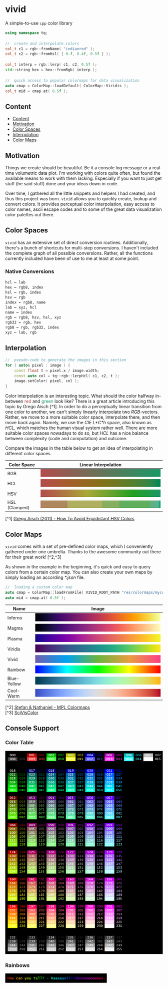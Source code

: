 # vivid
A simple-to-use `cpp` color library

```cpp
using namespace tq;

//  create and interpolate colors
col_t c1 = rgb::fromName( "indianred" );
col_t c2 = rgb::fromHsl( { 0.f, 0.4f, 0.5f } );

col_t interp = rgb::lerp( c1, c2, 0.5f );
std::string hex = hex::fromRgb( interp );

//  quick access to popular colormaps for data visualization
auto cmap = ColorMap::loadDefault( ColorMap::Viridis );
col_t mid = cmap.at( 0.5f );
```


## Content

<!-- TOC depthFrom:2 depthTo:2 withLinks:1 updateOnSave:1 orderedList:0 -->

- [Content](#content)
- [Motivation](#motivation)
- [Color Spaces](#color-spaces)
- [Interpolation](#interpolation)
- [Color Maps](#color-maps)

<!-- /TOC -->


## Motivation

Things we create should be beautiful. Be it a console log message or a real-time volumetric data plot. I'm working with colors quite often, but found the available means to work with them lacking. Especially if you want to just get stuff (he said stuff) done and your ideas down in code.

Over time, I gathered all the little snippets and helpers I had created, and thus this project was born. `vivid` allows you to quickly create, lookup and convert colors. It provides perceptual color interpolation, easy access to color names, ascii escape codes and to some of the great data visualization color palettes out there.


## Color Spaces

`vivid` has an extensive set of direct conversion routines. Additionally, there's a bunch of shortcuts for multi-step conversions. I haven't included the complete graph of all possible conversions. Rather, all the functions currently included have been of use to me at least at some point.

### Native Conversions

    hcl ← lab
    hex ← rgb8, index
    hsl ← rgb, index
    hsv ← rgb
    index ← rgb8, name
    lab ← xyz, hcl
    name ← index
    rgb ← rgb8, hsv, hsl, xyz
    rgb32 ← rgb, hex
    rgb8 ← rgb, rgb32, index
    xyz ← lab, rgb


## Interpolation

```cpp
//  pseudo-code to generate the images in this section
for ( auto& pixel : image ) {
    const float t = pixel.x / image.width;
    const auto col = tq::rgb::lerpHcl( c1, c2, t );
    image.setColor( pixel, col );
}
```

Color interpolation is an interesting topic. What should the color halfway in-between <span style="color:rgb(178, 76, 76)">red</span> and <span style="color:rgb(25, 153, 102)">green</span> look like? There is a great article introducing this topic by Grego Aisch [^1]. In order to do a perceptually linear transition from one color to another, we can't simply linearly interpolate two _RGB_-vectors. Rather, we move to a more suitable color space, interpolate there, and then move back again. Namely, we use the _CIE L\*C\*h_ space, also known as _HCL_, which matches the human visual system rather well. There are more suitable color spaces nowadays to do so, but _HCL_ has a nice balance between complexity (code and computation) and outcome.

Compare the images in the table below to get an idea of interpolating in different color spaces.

Color Space   | Linear Interpolation
--------------|-------------------------------------------------------------------
RGB           | ![lerp-rgb](docs/images/interpolations/lerpRgb.png)
HCL           | ![lerp-cielch](docs/images/interpolations/lerpHcl.png)
HSV           | ![lerp-hsv](docs/images/interpolations/lerpHsv.png)
HSL (Clamped) | ![lerp-hsl-clamped](docs/images/interpolations/lerpHslClamped.png)

[\^1] [Grego Aisch (2011) - How To Avoid Equidistant HSV Colors](https://www.vis4.net/blog/2011/12/avoid-equidistant-hsv-colors/)


## Color Maps

`vivid` comes with a set of pre-defined color maps, which I conveniently gathered under one umbrella. Thanks to the awesome community out there for their great work! [\^2,\^3]

As shown in the example in the beginning, it's quick and easy to query colors from a certain color map. You can also create your own maps by simply loading an according _*.json_ file.

```cpp
//  loading a custom color map
auto cmap = ColorMap::loadFromFile( VIVID_ROOT_PATH "res/colormaps/mycolormap.json" );
auto mid = cmap.at( 0.5f );
```

Name        | Image
------------|------------------------------------------------
Inferno     | ![inferno](docs/images/colormaps/inferno.png)
Magma       | ![magma](docs/images/colormaps/magma.png)
Plasma      | ![plasma](docs/images/colormaps/plasma.png)
Viridis     | ![viridis](docs/images/colormaps/viridis.png)
Vivid       | ![vivid](docs/images/colormaps/vivid.png)
Rainbow     | ![vivid](docs/images/colormaps/rainbow.png)
Blue-Yellow | ![vivid](docs/images/colormaps/blue-yellow.png)
Cool-Warm   | ![vivid](docs/images/colormaps/cool-warm.png)

[\^2] [Stefan & Nathaniel - MPL Colormaps](http://bids.github.io/colormap/) <br>
[\^3] [SciVisColor](https://sciviscolor.org/)

## Console Support

### Color Table
![colortable](docs/images/console/colortable.png)

### Rainbows
![rainbows](docs/images/console/rainbow-text.png)
